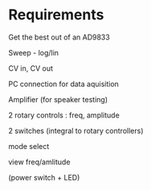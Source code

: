 # Requirements

Get the best out of an AD9833

Sweep - log/lin

CV in, CV out

PC connection for data aquisition

Amplifier (for speaker testing)

2 rotary controls : freq, amplitude

2 switches (integral to rotary controllers)

mode select

view freq/amlitude

(power switch + LED)
